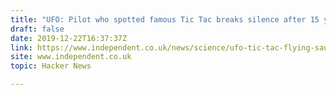 ```yaml
---
title: "UFO: Pilot who spotted famous Tic Tac breaks silence after 15 years"
draft: false
date: 2019-12-22T16:37:37Z
link: https://www.independent.co.uk/news/science/ufo-tic-tac-flying-saucer-chad-underwoord-dave-fravor-a9254671.html?utm_medium=RSS&utm_source=hune
site: www.independent.co.uk
topic: Hacker News  

---
```

